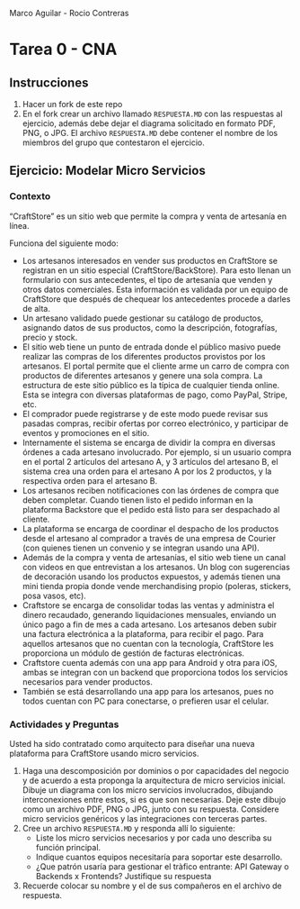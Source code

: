Marco Aguilar - Rocio Contreras

# Tarea 0 - CNA

## Instrucciones

1. Hacer un fork de este repo
2. En el fork crear un archivo llamado `RESPUESTA.MD` con las respuestas al ejercicio, además debe dejar el diagrama solicitado en formato PDF, PNG, o JPG. El archivo `RESPUESTA.MD` debe contener el nombre de los miembros del grupo que contestaron el ejercicio.

## Ejercicio: Modelar Micro Servicios

### Contexto 

“CraftStore” es un sitio web que permite la compra y venta de artesanía en línea. 

Funciona del siguiente modo:

-	Los artesanos interesados en vender sus productos en CraftStore se registran en un sitio especial (CraftStore/BackStore). Para esto llenan un formulario con sus antecedentes, el tipo de artesanía que venden y otros datos comerciales. Esta información es validada por un equipo de CraftStore que después de chequear los antecedentes procede a darles de alta.
-	Un artesano validado puede gestionar su catálogo de productos, asignando datos de sus productos, como la descripción, fotografías, precio y stock.
-	El sitio web tiene un punto de entrada donde el público masivo puede realizar las compras de los diferentes productos provistos por los artesanos. El portal permite que el cliente arme un carro de compra con productos de diferentes artesanos y genere una sola compra. La estructura de este sitio público es la típica de cualquier tienda online. Esta se integra con diversas plataformas de pago, como PayPal, Stripe, etc. 
-	El comprador puede registrarse y de este modo puede revisar sus pasadas compras, recibir ofertas por correo electrónico, y participar de eventos y promociones en el sitio.
-	Internamente el sistema se encarga de dividir la compra en diversas órdenes a cada artesano involucrado. Por ejemplo, si un usuario compra en el portal 2 artículos del artesano A, y 3 artículos del artesano B, el sistema crea una orden para el artesano A por los 2 productos, y la respectiva orden para el artesano B.
-	Los artesanos reciben notificaciones con las órdenes de compra que deben completar. Cuando tienen listo el pedido informan en la plataforma Backstore que el pedido está listo para ser despachado al cliente.
-	La plataforma se encarga de coordinar el despacho de los productos desde el artesano al comprador a través de una empresa de Courier (con quienes tienen un convenio y se integran usando una API).
-	Además de la compra y venta de artesanías, el sitio web tiene un canal con videos en que entrevistan a los artesanos. Un blog con sugerencias de decoración usando los productos expuestos, y además tienen una mini tienda propia donde vende merchandising propio (poleras, stickers, posa vasos, etc).
-	Craftstore se encarga de consolidar todas las ventas y administra el dinero recaudado, generando liquidaciones mensuales, enviando un único pago a fin de mes a cada artesano. Los artesanos deben subir una factura electrónica a la plataforma, para recibir el pago. Para aquellos artesanos que no cuentan con la tecnología, CraftStore les proporciona un módulo de gestión de facturas electrónicas.
-	Craftstore cuenta además con una app para Android y otra para iOS, ambas se integran con un backend que proporciona todos los servicios necesarios para vender productos.
-	También se está desarrollando una app para los artesanos, pues no todos cuentan con PC para conectarse, o prefieren usar el celular.

### Actividades y Preguntas

Usted ha sido contratado como arquitecto para diseñar una nueva plataforma para CraftStore usando micro servicios.

1. Haga una descomposición por dominios o por capacidades del negocio y de acuerdo a esta proponga la arquitectura de micro servicios inicial. Dibuje un diagrama con los micro servicios involucrados, dibujando interconexiones entre estos, si es que son necesarias. Deje este dibujo como un archivo PDF, PNG o JPG, junto con su respuesta. Considere micro servicios genéricos y las integraciones con terceras partes.
2. Cree un archivo `RESPUESTA.MD` y responda allí lo siguiente:
   - Liste los micro servicios necesarios y por cada uno describa su función principal.
   - Indique cuantos equipos necesitaría para soportar este desarrollo.
   - ¿Que patrón usaría para gestionar el tràfico entrante: API Gateway o Backends x Frontends? Justifique su respuesta
3. Recuerde colocar su nombre y el de sus compañeros en el archivo de respuesta.
